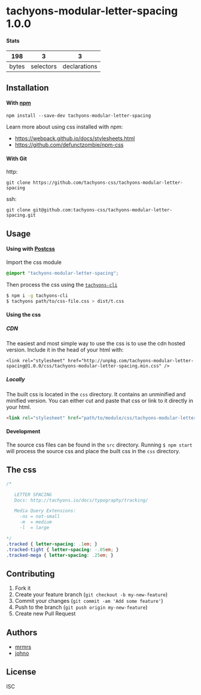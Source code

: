 # tachyons-modular-letter-spacing 1.0.0



#### Stats

198 | 3 | 3
---|---|---
bytes | selectors | declarations

## Installation

#### With [npm](https://npmjs.com)

```
npm install --save-dev tachyons-modular-letter-spacing
```

Learn more about using css installed with npm:
* https://webpack.github.io/docs/stylesheets.html
* https://github.com/defunctzombie/npm-css

#### With Git

http:
```
git clone https://github.com/tachyons-css/tachyons-modular-letter-spacing
```

ssh:
```
git clone git@github.com:tachyons-css/tachyons-modular-letter-spacing.git
```

## Usage

#### Using with [Postcss](https://github.com/postcss/postcss)

Import the css module

```css
@import "tachyons-modular-letter-spacing";
```

Then process the css using the [`tachyons-cli`](https://github.com/tachyons-css/tachyons-cli)

```sh
$ npm i -g tachyons-cli
$ tachyons path/to/css-file.css > dist/t.css
```

#### Using the css

##### CDN
The easiest and most simple way to use the css is to use the cdn hosted version. Include it in the head of your html with:

```
<link rel="stylesheet" href="http://unpkg.com/tachyons-modular-letter-spacing@1.0.0/css/tachyons-modular-letter-spacing.min.css" />
```

##### Locally
The built css is located in the `css` directory. It contains an unminified and minified version.
You can either cut and paste that css or link to it directly in your html.

```html
<link rel="stylesheet" href="path/to/module/css/tachyons-modular-letter-spacing">
```

#### Development

The source css files can be found in the `src` directory.
Running `$ npm start` will process the source css and place the built css in the `css` directory.

## The css

```css
/*

   LETTER SPACING
   Docs: http://tachyons.io/docs/typography/tracking/

   Media Query Extensions:
     -ns = not-small
     -m  = medium
     -l  = large

*/
.tracked { letter-spacing: .1em; }
.tracked-tight { letter-spacing: -.05em; }
.tracked-mega { letter-spacing: .25em; }
```

## Contributing

1. Fork it
2. Create your feature branch (`git checkout -b my-new-feature`)
3. Commit your changes (`git commit -am 'Add some feature'`)
4. Push to the branch (`git push origin my-new-feature`)
5. Create new Pull Request

## Authors

* [mrmrs](http://mrmrs.io)
* [johno](http://johnotander.com)

## License

ISC

